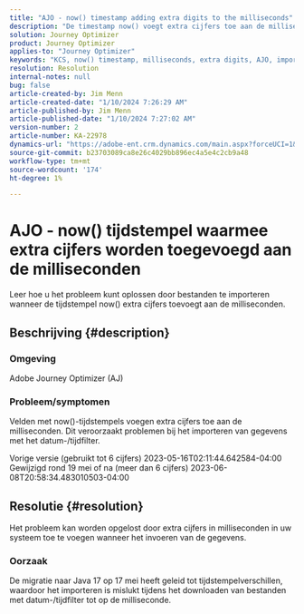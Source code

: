 ```yaml
---
title: "AJO - now() timestamp adding extra digits to the milliseconds"
description: "De timestamp now() voegt extra cijfers toe aan de milliseconden, waardoor het importeren mislukt."
solution: Journey Optimizer
product: Journey Optimizer
applies-to: "Journey Optimizer"
keywords: "KCS, now() timestamp, milliseconds, extra digits, AJO, import failure, Adobe Journey Optimizer, Java 17"
resolution: Resolution
internal-notes: null
bug: false
article-created-by: Jim Menn
article-created-date: "1/10/2024 7:26:29 AM"
article-published-by: Jim Menn
article-published-date: "1/10/2024 7:27:02 AM"
version-number: 2
article-number: KA-22978
dynamics-url: "https://adobe-ent.crm.dynamics.com/main.aspx?forceUCI=1&pagetype=entityrecord&etn=knowledgearticle&id=86db618c-89af-ee11-a569-6045bd006268"
source-git-commit: b23703089ca8e26c4029bb896ec4a5e4c2cb9a48
workflow-type: tm+mt
source-wordcount: '174'
ht-degree: 1%

---
```


# AJO - now() tijdstempel waarmee extra cijfers worden toegevoegd aan de milliseconden


Leer hoe u het probleem kunt oplossen door bestanden te importeren wanneer de tijdstempel now() extra cijfers toevoegt aan de milliseconden.

## Beschrijving {#description}


### Omgeving

Adobe Journey Optimizer (AJ)

### Probleem/symptomen

Velden met now()-tijdstempels voegen extra cijfers toe aan de milliseconden. Dit veroorzaakt problemen bij het importeren van gegevens met het datum-/tijdfilter.

Vorige versie (gebruikt tot 6 cijfers) 2023-05-16T02:11:44.642584-04:00 Gewijzigd rond 19 mei of na (meer dan 6 cijfers) 2023-06-08T20:58:34.483010503-04:00


## Resolutie {#resolution}


Het probleem kan worden opgelost door extra cijfers in milliseconden in uw systeem toe te voegen wanneer het invoeren van de gegevens.

### Oorzaak

De migratie naar Java 17 op 17 mei heeft geleid tot tijdstempelverschillen, waardoor het importeren is mislukt tijdens het downloaden van bestanden met datum-/tijdfilter tot op de milliseconde.
